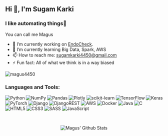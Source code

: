 <h2 >Hi 👋, I'm Sugam Karki </h2>
<h3>I like automating things🙂</h3>

You can call me Magus

* 🔭 I’m currently working on [EndoCheck](https://github.com/Magus4450/EndoCheck). 
* 🌱 I’m currently learning Big Data, Spark, AWS
* 📫 How to reach me: sugamkarki4450@gmail.com
* ⚡ Fun fact: All of what we think is in a way biased

<p align="left"> <img src="https://komarev.com/ghpvc/?username=magus4450&label=Profile%20views&color=0e75b6&style=flat" alt="magus4450" /> </p>

<h3 align="left">Languages and Tools:</h3>

![Python](https://img.shields.io/badge/python-3670A0?style=flat&logo=python&logoColor=ffdd54) 
![NumPy](https://img.shields.io/badge/numpy-%23013243.svg?style=flat&logo=numpy&logoColor=white) 
![Pandas](https://img.shields.io/badge/pandas-%23150458.svg?style=flat&logo=pandas&logoColor=white) 
![Plotly](https://img.shields.io/badge/Plotly-%233F4F75.svg?style=flat&logo=plotly&logoColor=white) 
![scikit-learn](https://img.shields.io/badge/scikit--learn-%23F7931E.svg?style=flat&logo=scikit-learn&logoColor=white) 
![TensorFlow](https://img.shields.io/badge/TensorFlow-%23FF6F00.svg?style=flat&logo=TensorFlow&logoColor=white) 
![Keras](https://img.shields.io/badge/Keras-%23D00000.svg?style=flat&logo=Keras&logoColor=white) 
![PyTorch](https://img.shields.io/badge/PyTorch-%23EE4C2C.svg?style=flat&logo=PyTorch&logoColor=white) 
![Django](https://img.shields.io/badge/django-%23092E20.svg?style=flat&logo=django&logoColor=white) 
![DjangoREST](https://img.shields.io/badge/DJANGO-REST-ff1709?style=flat&logo=django&logoColor=white&color=ff1709&labelColor=gray) 
![AWS](https://img.shields.io/badge/AWS-%23FF9900.svg?style=flat&logo=amazon-aws&logoColor=white) 
![Docker](https://img.shields.io/badge/docker-%230db7ed.svg?style=flat&logo=docker&logoColor=white)
![Java](https://img.shields.io/badge/java-%23ED8B00.svg?style=flat&logo=java&logoColor=white) 
![C](https://img.shields.io/badge/c-%2300599C.svg?style=flat&logo=c&logoColor=white) 
![HTML5](https://img.shields.io/badge/html5-%23E34F26.svg?style=flat&logo=html5&logoColor=white) 
![CSS3](https://img.shields.io/badge/css3-%231572B6.svg?style=flat&logo=css3&logoColor=white) 
![SASS](https://img.shields.io/badge/SASS-hotpink.svg?style=flat&logo=SASS&logoColor=white) 
![JavaScript](https://img.shields.io/badge/javascript-%23323330.svg?style=flat&logo=javascript&logoColor=%23F7DF1E) 

 

</p>

<br>

<p align="center">
<img src="https://github-readme-streak-stats.herokuapp.com/?user=magus4450&theme=tokyonight&hide_border=true" alt="Magus' Github Stats">    
</p>



